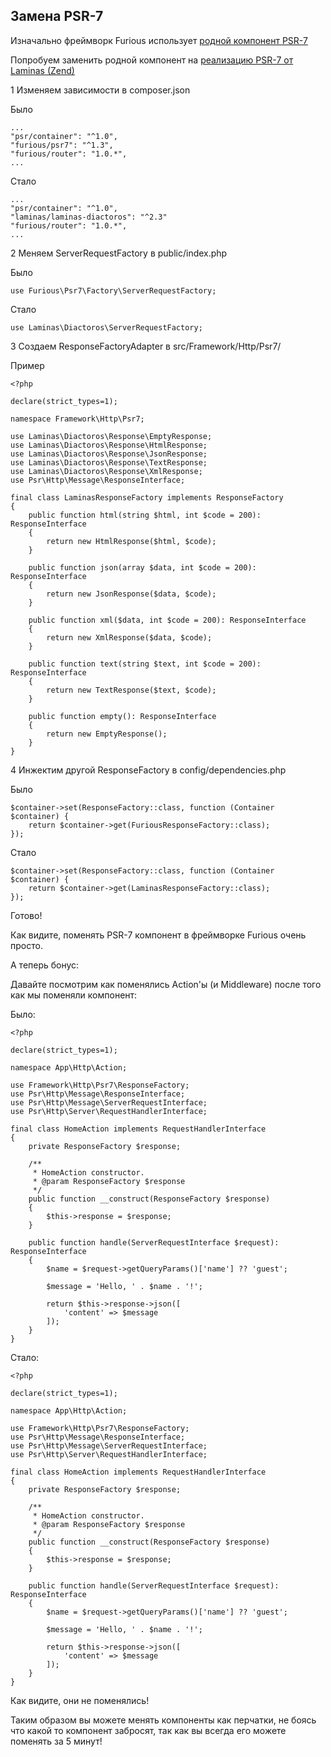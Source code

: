 ## Замена PSR-7

Изначально фреймворк Furious использует [родной компонент PSR-7](https://github.com/Furious-PHP/psr7)

Попробуем заменить родной компонент на [реализацию PSR-7 от Laminas (Zend)](https://github.com/laminas/laminas-diactoros)

1 Изменяем зависимости в composer.json

Было

    ...
    "psr/container": "^1.0",
    "furious/psr7": "^1.3",
    "furious/router": "1.0.*",
    ...
    
Стало
    
    ...
    "psr/container": "^1.0",
    "laminas/laminas-diactoros": "^2.3"
    "furious/router": "1.0.*",
    ...

2 Меняем ServerRequestFactory в public/index.php

Было
    
    use Furious\Psr7\Factory\ServerRequestFactory;
    
Стало

    use Laminas\Diactoros\ServerRequestFactory;
      
3 Создаем ResponseFactoryAdapter в src/Framework/Http/Psr7/

Пример

    <?php
    
    declare(strict_types=1);
    
    namespace Framework\Http\Psr7;
    
    use Laminas\Diactoros\Response\EmptyResponse;
    use Laminas\Diactoros\Response\HtmlResponse;
    use Laminas\Diactoros\Response\JsonResponse;
    use Laminas\Diactoros\Response\TextResponse;
    use Laminas\Diactoros\Response\XmlResponse;
    use Psr\Http\Message\ResponseInterface;
    
    final class LaminasResponseFactory implements ResponseFactory
    {
        public function html(string $html, int $code = 200): ResponseInterface
        {
            return new HtmlResponse($html, $code);
        }
    
        public function json(array $data, int $code = 200): ResponseInterface
        {
            return new JsonResponse($data, $code);
        }
    
        public function xml($data, int $code = 200): ResponseInterface
        {
            return new XmlResponse($data, $code);
        }
    
        public function text(string $text, int $code = 200): ResponseInterface
        {
            return new TextResponse($text, $code);
        }
    
        public function empty(): ResponseInterface
        {
            return new EmptyResponse();
        }
    }

4 Инжектим другой ResponseFactory в config/dependencies.php

Было

    $container->set(ResponseFactory::class, function (Container $container) {
        return $container->get(FuriousResponseFactory::class);
    });
    
Стало

    $container->set(ResponseFactory::class, function (Container $container) {
        return $container->get(LaminasResponseFactory::class);
    });
    
    
Готово!

Как видите, поменять PSR-7 компонент в фреймворке Furious очень просто.

А теперь бонус:

Давайте посмотрим как поменялись Action'ы (и Middleware) после того как мы поменяли компонент:

Было:

    <?php
    
    declare(strict_types=1);
    
    namespace App\Http\Action;
    
    use Framework\Http\Psr7\ResponseFactory;
    use Psr\Http\Message\ResponseInterface;
    use Psr\Http\Message\ServerRequestInterface;
    use Psr\Http\Server\RequestHandlerInterface;
    
    final class HomeAction implements RequestHandlerInterface
    {
        private ResponseFactory $response;
    
        /**
         * HomeAction constructor.
         * @param ResponseFactory $response
         */
        public function __construct(ResponseFactory $response)
        {
            $this->response = $response;
        }
    
        public function handle(ServerRequestInterface $request): ResponseInterface
        {
            $name = $request->getQueryParams()['name'] ?? 'guest';
    
            $message = 'Hello, ' . $name . '!';
    
            return $this->response->json([
                'content' => $message
            ]);
        }
    }
    
Стало:

    <?php
    
    declare(strict_types=1);
    
    namespace App\Http\Action;
    
    use Framework\Http\Psr7\ResponseFactory;
    use Psr\Http\Message\ResponseInterface;
    use Psr\Http\Message\ServerRequestInterface;
    use Psr\Http\Server\RequestHandlerInterface;
    
    final class HomeAction implements RequestHandlerInterface
    {
        private ResponseFactory $response;
    
        /**
         * HomeAction constructor.
         * @param ResponseFactory $response
         */
        public function __construct(ResponseFactory $response)
        {
            $this->response = $response;
        }
    
        public function handle(ServerRequestInterface $request): ResponseInterface
        {
            $name = $request->getQueryParams()['name'] ?? 'guest';
    
            $message = 'Hello, ' . $name . '!';
    
            return $this->response->json([
                'content' => $message
            ]);
        }
    }

Как видите, они не поменялись!

Таким образом вы можете менять компоненты как перчатки, не боясь что 
какой то компонент забросят, так как вы всегда его можете поменять за 5 минут!
